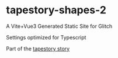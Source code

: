 # tapestory-shapes-2

A Vite+Vue3 Generated Static Site for Glitch

Settings optimized for Typescript

Part of the [tapestory story](https://stegriff.co.uk/upblog/i-am-making-a-creativity-tool/)
